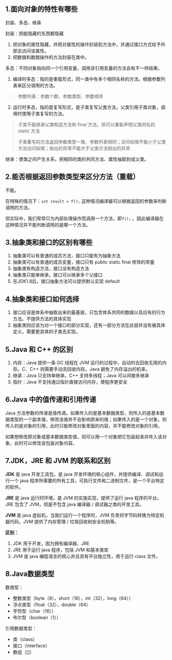 ## 1.面向对象的特性有哪些

封装、多态、继承

封装：把能隐藏的东西都隐藏

1. 把对象的属性隐藏，并把对属性的操作封装到方法中，并通过接口方式给予外部去访问该属性。
2. 把数据和数据操作的方法封装在类中。

多态：不同对象指向同一个引用变量，调用该引用变量的方法会有不一样结果。

1. 编译时多态：指的是重载形式，同一类中有多个相同名称的方法。根据参数列表来区分调用的方法。

> 参数列表：参数个数、参数类型、参数顺序

2. 运行时多态，指的是复写形式，是子类复写父类方法，父类引用子类对象，调用时使用子类复写的方法。

> 子类不能继承父类构造方法和 final 方法，但可以重新声明父类同名的 static 方法
>
> 子类重写的方法返回参数类型一致、参数列表相同；访问权限不能小于父类方法访问权限；抛出的异常不能大于父类方法抛出的异常

继承：使类之间产生关系，把相同的类的共同方法、属性抽取到成父类。



## 2.能否根据返回参数类型来区分方法（重载）

不能。

在特殊的情况下：`int result = f();` 这种情况编译器可以根据返回的参数来判断调用的方法。

但实际中，我们常常只为内部处理操作而调用一个方法，即`f();` 。因此编译器在这种情况并不能判断调用的是哪一个方法。



## 3.抽象类和接口的区别有哪些

1. 抽象类可以有普通的成员方法，接口只能有为抽象方法
2. 抽象类可以有普通的成员变量，接口只有 public static final 修饰的常量
3. 抽象类有构造方法，接口没有构造方法
4. 抽象类只能单继承，接口可以继承多个父接口
5. 在JDK1.8后，接口抽象方法可以提供默认实现 default



## 4.抽象类和接口如何选择

1. 接口应该是体系中抽取出来的最基层，只包含体系共同的数据以及应有的行为方法。不提供方法的具体实现
2. 抽象类则应该为对一个接口的部分实现，还有一部分方法在此层并没有被具体定义，需要更具体的子类去实现。



## 5.Java 和 C++ 的区别

1. 内存：Java 提供一条 GC 线程在 JVM 运行的过程中，自动的去回收无用的内存。C、C++ 则需要手动去回收内存。Java 避免了内存溢出的机率。
2. 继承：Java 只支持单继承，C++ 支持多线程；Java 可以间接多继承
3. 指针：Java 不支持通过指针直接访问内存，使程序更安全



## 6.Java 中的值传递和引用传递

Java 方法参数的传递是值传递。如果传入的是基本数据类型，则传入的是基本数据类型的一个副本值，修改该值并不会影响原来的值；如果传入的是一个对象，则传入的是对象的引用，此时只能修改对象里面的内容，并不能修改对象的引用。

如果想修改原对象或基本数据类型值，则可以用一个对象把它包装起来并传入该对象，此时可以修改该包装对象内容。



## 7.JDK，JRE 和 JVM 的联系和区别

**JDK** 是 java 开发工具包，是 java 开发环境的核心组件，并提供编译、调试和运行一个 java 程序所需要的所有工具，可执行文件和二进制文件，是一个平台特定的软件。

**JRE** 是 java 运行时环境，是 JVM 的实施实现，提供了运行 java 程序的平台。JRE 包含了 JVM，但是不包含 java 编译器 / 调试器之类的开发工具。

**JVM** 是 java 虚拟机，当我们运行一个程序时，JVM 负责将字节码转换为特定机器代码，JVM 提供了内存管理 / 垃圾回收和安全机制等。

**区别：**

1. JDK 用于开发，因为拥有编译器、JRE
2. JRE 用于运行 java 程序，包括 JVM 和基本类库
3. JVM 是 java 编程语言的核心并且具有平台独立性，用于运行 class 文件。

## 8.Java数据类型

数值型：

* 整数类型（byte（8），short（16），int（32），long（64））
* 浮点类型（float（32），double（64）
* 字符型（char（16））
* 布尔型（boolean（1））



引用数据类型：

* 类（class）
* 接口（interface）
* 数组（[]）

